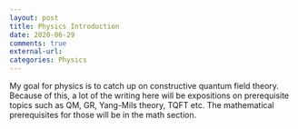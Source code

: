 ```yaml
---
layout: post
title: Physics Introduction
date: 2020-06-29
comments: true
external-url:
categories: Physics
---
```


My goal for physics is to catch up on constructive quantum field theory. Because of this, a lot of the writing here will be expositions on prerequisite topics such as QM, GR, Yang-Mils
theory, TQFT etc. The mathematical prerequisites for those will be in the math section.
